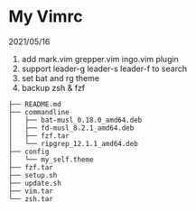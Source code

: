 # My Vimrc

2021/05/16
1. add mark.vim grepper.vim ingo.vim plugin
2. support leader-g leader-s leader-f to search
3. set bat and rg theme
4. backup zsh & fzf

```
├── README.md
├── commandline
│   ├── bat-musl_0.18.0_amd64.deb
│   ├── fd-musl_8.2.1_amd64.deb
│   ├── fzf.tar
│   └── ripgrep_12.1.1_amd64.deb
├── config
│   └── my_self.theme
├── fzf.tar
├── setup.sh
├── update.sh
├── vim.tar
└── zsh.tar
```
